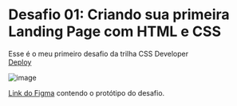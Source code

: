 # Desafio 01: Criando sua primeira Landing Page com HTML e CSS
Esse é o meu primeiro desafio da trilha CSS Developer  
[Deploy](https://diesantana.github.io/css-triha-dio/)


![image](https://user-images.githubusercontent.com/55519539/183538055-6cce606c-7d1d-4d15-a4be-ffeb5b37c956.png)


[Link do Figma](https://www.figma.com/file/3PiokoJj9IhGDnNiWAJbz7/DIO---Desafio-01?node-id=2%3A6) contendo o protótipo do desafio.
